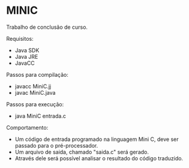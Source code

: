 # MINIC
Trabalho de conclusão de curso.

Requisitos:
- Java SDK
- Java JRE
- JavaCC


Passos para compilação:
- javacc MiniC.jj
- javac MiniC.java


Passos para execução:
- java MiniC entrada.c



Comportamento:

- Um código de entrada programado na linguagem Mini C, deve ser passado para o pré-processador. 
- Um arquivo de saida, chamado "saida.c" será gerado. 
- Através dele será possível analisar o resultado do código traduzido.
